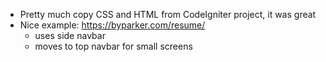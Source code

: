 * Pretty much copy CSS and HTML from CodeIgniter project, it was great
* Nice example: https://byparker.com/resume/
  * uses side navbar
  * moves to top navbar for small screens
